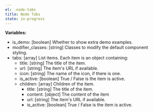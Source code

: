 ```yaml
---
el: .node-tabs
title: Node Tabs
state: in-progress
---
```


__Variables:__
* is_demo: [boolean] Whether to show extra demo examples.
* modifier_classes: [string] Classes to modify the default component styling.
* tabs: [array] List items. Each item is an object containing:
  * title: [string] The title of the item.
  * url: [string] The item's URL if available.
  * icon: [string] The name of the icon, if there is one.
  * is_active: [boolean] True / False is the item is active.
  * children: [array] Children of the item.
  	* title: [string] The title of the item.
    * content: [object] The content of the item
  	* url: [string] The item's URL if available.
  	* is_active: [boolean] True / False is the item is active.
